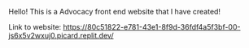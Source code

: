 Hello! This is a Advocacy front end website that I have created!

Link to website: https://80c51822-e781-43e1-8f9d-36fdf4a5f3bf-00-js6x5v2wxuj0.picard.replit.dev/ 
